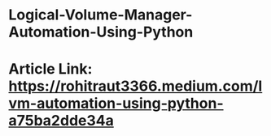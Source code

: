 # Logical-Volume-Manager-Automation-Using-Python
# Article Link: https://rohitraut3366.medium.com/lvm-automation-using-python-a75ba2dde34a

